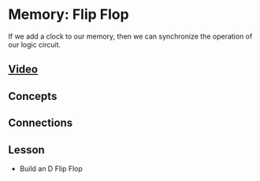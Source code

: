 # Memory: Flip Flop
If we add a clock to our memory, then we can synchronize the operation of our logic circuit.

## [Video]()

## Concepts

## Connections

## Lesson

- Build an D Flip Flop